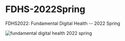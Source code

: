 # FDHS-2022Spring
FDHS2022: Fundamental Digital Health -- 2022 Spring

![fundamental digital health 2022 spring](https://github.com/monaen/FDHS-2022Spring/raw/main/fdhs2022.png "fundamental digital health 2022 spring")
